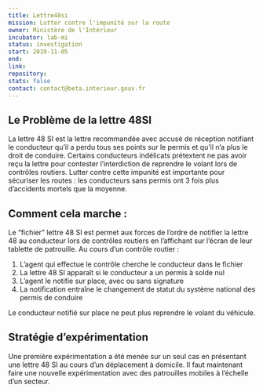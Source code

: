 ```yaml
---
title: Lettre48si
mission: Lutter contre l'impunité sur la route
owner: Ministère de l'Intérieur
incubator: lab-mi
status: investigation
start: 2019-11-05
end: 
link:
repository:
stats: false
contact: contact@beta.interieur.gouv.fr
---
```


## Le Problème de la lettre 48SI

La lettre 48 SI est la lettre recommandée avec accusé de réception notifiant le conducteur qu’il a perdu tous ses points sur le permis et qu’il n’a plus le droit de conduire. 
Certains conducteurs indélicats prétextent ne pas avoir reçu la lettre pour contester l’interdiction de reprendre le volant lors de contrôles routiers. 
Lutter contre cette impunité est importante pour sécuriser les routes : les conducteurs sans permis ont 3 fois plus d’accidents mortels que la moyenne.


## Comment cela marche :

Le “fichier” lettre 48 SI est permet aux  forces de l’ordre de notifier la lettre 48 au conducteur lors de contrôles routiers en l’affichant sur l’écran de leur tablette de patrouille.
Au cours d’un contrôle routier :
1. L’agent qui effectue le contrôle cherche le conducteur dans le fichier
2. La lettre 48 SI apparaît si le conducteur a un permis à solde nul
3. L’agent le notifie sur place, avec ou sans signature
4. La notification entraîne le changement de statut du système national des permis de conduire

Le conducteur notifié sur place ne peut plus reprendre le volant du véhicule. 


## Stratégie d’expérimentation
Une première expérimentation a été menée sur un seul cas en présentant une lettre 48 SI au cours d’un déplacement à domicile. Il faut maintenant faire une nouvelle expérimentation avec des patrouilles mobiles à l’échelle d’un secteur.
